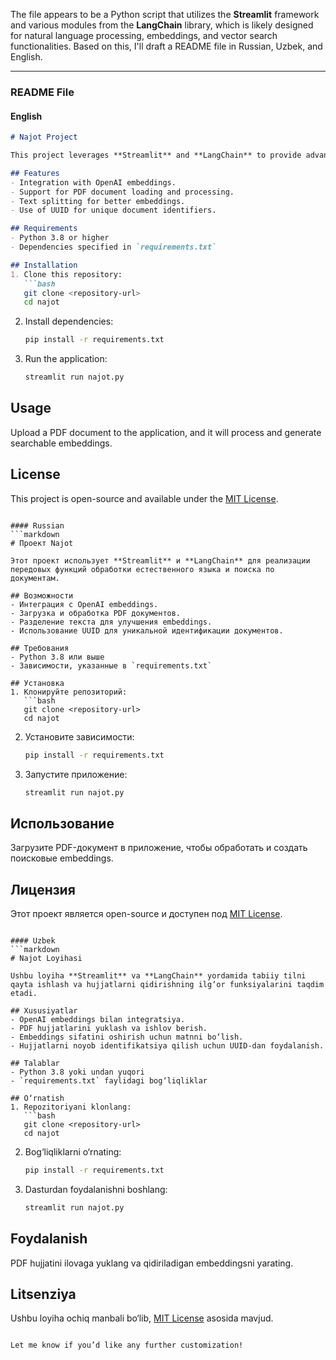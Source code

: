 The file appears to be a Python script that utilizes the **Streamlit** framework and various modules from the **LangChain** library, which is likely designed for natural language processing, embeddings, and vector search functionalities. Based on this, I'll draft a README file in Russian, Uzbek, and English.

---

### README File

#### English
```markdown
# Najot Project

This project leverages **Streamlit** and **LangChain** to provide advanced natural language processing and document search functionalities.

## Features
- Integration with OpenAI embeddings.
- Support for PDF document loading and processing.
- Text splitting for better embeddings.
- Use of UUID for unique document identifiers.

## Requirements
- Python 3.8 or higher
- Dependencies specified in `requirements.txt`

## Installation
1. Clone this repository:
   ```bash
   git clone <repository-url>
   cd najot
   ```
2. Install dependencies:
   ```bash
   pip install -r requirements.txt
   ```
3. Run the application:
   ```bash
   streamlit run najot.py
   ```

## Usage
Upload a PDF document to the application, and it will process and generate searchable embeddings.

## License
This project is open-source and available under the [MIT License](LICENSE).
```

#### Russian
```markdown
# Проект Najot

Этот проект использует **Streamlit** и **LangChain** для реализации передовых функций обработки естественного языка и поиска по документам.

## Возможности
- Интеграция с OpenAI embeddings.
- Загрузка и обработка PDF документов.
- Разделение текста для улучшения embeddings.
- Использование UUID для уникальной идентификации документов.

## Требования
- Python 3.8 или выше
- Зависимости, указанные в `requirements.txt`

## Установка
1. Клонируйте репозиторий:
   ```bash
   git clone <repository-url>
   cd najot
   ```
2. Установите зависимости:
   ```bash
   pip install -r requirements.txt
   ```
3. Запустите приложение:
   ```bash
   streamlit run najot.py
   ```

## Использование
Загрузите PDF-документ в приложение, чтобы обработать и создать поисковые embeddings.

## Лицензия
Этот проект является open-source и доступен под [MIT License](LICENSE).
```

#### Uzbek
```markdown
# Najot Loyihasi

Ushbu loyiha **Streamlit** va **LangChain** yordamida tabiiy tilni qayta ishlash va hujjatlarni qidirishning ilg‘or funksiyalarini taqdim etadi.

## Xususiyatlar
- OpenAI embeddings bilan integratsiya.
- PDF hujjatlarini yuklash va ishlov berish.
- Embeddings sifatini oshirish uchun matnni bo‘lish.
- Hujjatlarni noyob identifikatsiya qilish uchun UUID-dan foydalanish.

## Talablar
- Python 3.8 yoki undan yuqori
- `requirements.txt` faylidagi bog‘liqliklar

## O‘rnatish
1. Repozitoriyani klonlang:
   ```bash
   git clone <repository-url>
   cd najot
   ```
2. Bog‘liqliklarni o‘rnating:
   ```bash
   pip install -r requirements.txt
   ```
3. Dasturdan foydalanishni boshlang:
   ```bash
   streamlit run najot.py
   ```

## Foydalanish
PDF hujjatini ilovaga yuklang va qidiriladigan embeddingsni yarating.

## Litsenziya
Ushbu loyiha ochiq manbali bo‘lib, [MIT License](LICENSE) asosida mavjud.
```

Let me know if you’d like any further customization!